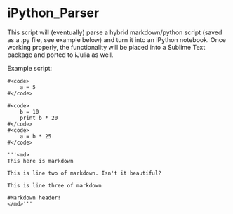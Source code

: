 # iPython_Parser

This script will (eventually) parse a hybrid markdown/python script (saved as a .py file, see example below) and turn it into an iPython notebook. Once working properly, the functionality will be placed into a Sublime Text package and ported to iJulia as well. 

Example script:
```
#<code>
	a = 5
#</code>

#<code>
	b = 10
	print b * 20
#</code>
#<code>
	a = b * 25
#</code>

'''<md>
This here is markdown

This is line two of markdown. Isn't it beautiful?

This is line three of markdown

#Markdown header! 
</md>'''
```
